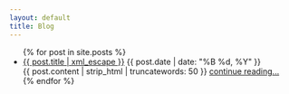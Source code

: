 ```yaml
---
layout: default
title: Blog
---
```


<ul id="posts" class="index">
  {% for post in site.posts %}
    <li>
      <a href="{{ post.url }}">{{ post.title | xml_escape }}</a>
      <span>
      	<time datetime="{{ post.date | date: "%Y-%m-%d" }}">
      		{{ post.date | date: "%B %d, %Y" }}
      	</time>
      </span>
	  <br />{{ post.content | strip_html | truncatewords: 50 }} <a href="{{ post.url }}">continue reading...</a>
    </li>
  {% endfor %}
</ul>
